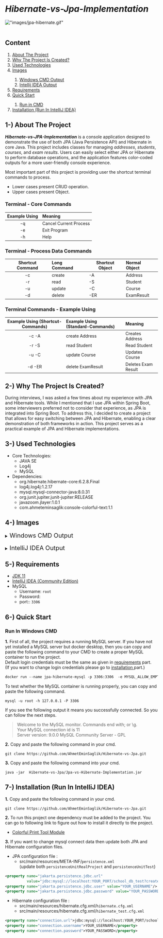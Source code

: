 # <i>Hibernate-vs-Jpa-Implementation </i>

!["images/jpa-hibernate.gif"](images/jpa-hibernate.gif) <br> <br>

## Content
<ol>
        <a href="#about-project"><li>About The Project</li></a>
        <a href="#why-project-created"><li>Why The Project Is Created?</li></a>
        <a href="#used-technologies"><li>Used Technologies</li></a>
        <a href="#image"><li>Images </li></a>
                <ol> 
                        <a href="#windows-cmd-output"><li>Windows CMD Output</li></a>
                        <a href="#intelij-idea-output"><li> Intellij IDEA Output</li></a>
                </ol>
        </li>
        <a href="#requirements"><li>Requirements</li></a>
         <a href="#quick-start"><li>Quick Start</li></a>
         <ol>
	<a href="#run-in-cmd"><li>Run in CMD</li></a>
        <!-- <a href="#run-in-docker"><li>Run in Docker</li></a>-->
         </ol>
         </li>
        <a href="#installation"><li>Installation (Run In IntelliJ IDEA)</li></a>

<!--         <a href="#version-difference"><li>Version Difference</li></a> -->

</ol>

## <span id="about-project">1-) About The Project</span>

***Hibernate-vs-JPA-Implementation*** is a console application designed to demonstrate the use of both JPA (Java Persistence API) and Hibernate in core Java. This project includes classes for managing *addresses*, *students*, *courses*, and *exam results*. Users can easily select either JPA or Hibernate to perform database operations, and the application features color-coded outputs for a more user-friendly console experience.

Most important part of this project is providing user the shortcut terminal commands to process.

* Lower cases present CRUD operation.
* Upper cases present Object.


###  Terminal - Core Commands

| Example Using | Meaning                | 
|:-------------:|:-----------------------|
|      -q       | Cancel Current Process |
|      -e       | Exit Program           |
|      -h       | Help                   |


###  Terminal - Process Data Commands

| Shortcut  Command | Long  Command | Shortcut  Object   | Normal Object |
|:-----------------:|:--------------|--------------------|:--------------|
|        -c         | create        | -A                 | Address       |
|        -r         | read          | -S                 | Student       |
|        -u         | update        | -C                 | Course        |
|        -d         | delete        | -ER                | ExamResult    |

###  Terminal Commands - Example Using

| Example Using (Shortcut-Commands) | Example Using (Standard-Commands) | Meaning              | 
|:---------------------------------:|:----------------------------------|:---------------------|
|               -c -A               | create Address                    | Creates Address      |
|               -r -S               | read Student                      | Read Student         |
|               -u -C               | update Course                     | Updates Course       |
|              -d -ER               | delete ExamResult                 | Deletes  Exam Result |



## <span id="why-project-created">2-) Why The Project Is Created?</span >
During interviews, I was asked a few times about my experience with JPA and Hibernate tools. While I mentioned that I use JPA within Spring Boot, some interviewers preferred not to consider that experience, as JPA is integrated into Spring Boot. To address this, I decided to create a project that allows for easy switching between JPA and Hibernate, enabling a clear demonstration of both frameworks in action. This project serves as a practical example of JPA and Hibernate implementations.

## <span id="used-technologies">3-) Used Technologies</span>

* Core Technologies:
  * JAVA SE
  * Log4j
  * MySQL
* Dependencies:
  * org.hibernate.hibernate-core:6.2.8.Final
  * log4j.log4j:1.2.17
  * mysql.mysql-connector-java:8.0.31
  * org.junit.jupiter.junit-jupiter:RELEASE
  * javazoom.jlayer:1.0.1
  * com.ahmeteminsaglik:console-colorful-text:1.1

## <span id="image">4-) Images </span>


[//]: # (### <span id="windows-cmd-output"><li> Windows CMD Output </li> </span>)
<details>
<summary> <span id="windows-cmd-output" style="font-size: 20px;"> Windows CMD Output  </span></summary>


### 1. Activating CMD Printing Tool.
!["images/cmd/1.png"](images/cmd/1.png) <br><br>

### 2. Activating ORM Logs
!["images/cmd/2.png"](images/cmd/2.png) <br><br>

### 3.  Activating JPA
!["images/cmd/3.png"](images/cmd/3.png)<br><br>

### 4. Saving Address Data (ORM Logs from for JPA Implementation)
!["images/cmd/5.png"](images/cmd/5.png)<br> <br>

### 5. Find All Address Data (ORM Logs from for Hibernate Implementation)
!["images/cmd/7.png"](images/cmd/7.png)<br> <br>

### 1. Custom Terminal Commands - Help .
!["images/cmd/21.png"](images/cmd/21.png) <br><br>

### 2. Custom Terminal Commands -  Inner process .
This may looks hard to understand but it is easy. Get relax.
1. Main process is about saving a new Student.
2. Instead of typing Student's grade, a new terminal commands is typed as `>> -r -A` which means `read Address`.
3. After completed 2. process, come back to 1. process. But again, terminal commans is typed. This time `>> -c -A` which means `create Addres`
4. After compoeted 3. process,  come back to 1. process again. And this time just goes on  1. process.


!["images/cmd/21.png"](images/cmd/22.png) <br><br>

### 8. Find All Student Data
!["images/cmd/11.png"](images/cmd/11.png)<br> <br>

### 10. Saving New Course - Other Course
!["images/cmd/13.png"](images/cmd/13.png)<br> <br>

### 12. Student Save process invalid input and try to save without address data.
!["images/cmd/15.png"](images/cmd/15.png)<br> <br>

### 17. Save Exam Result - Course step and score.
!["images/cmd/20.png"](images/cmd/20.png)<br> <br>

</details>

<br>

<details>
<summary> <span id="intelij-idea-output" style="font-size: 20px;"> IntelliJ IDEA Output  </span></summary>

### 1. Activating IDEA Printing Tool.
!["images/idea/1.png"](images/idea/1.png) <br><br>

### 2. Retrieve all Exam Result data.
!["images/idea/3.png"](images/idea/3.png) <br><br>

### 3. Retrieve all Exam Result data by invalid Course Name.
!["images/idea/4.png"](images/idea/4.png) <br><br>

### 4. Retrieve all Exam Result data by Course Name.
!["images/idea/6.png"](images/idea/6.png) <br><br>

</details>



## <span id="requirements">5-) Requirements</span>

* <a href="https://www.oracle.com/tr/java/technologies/javase/jdk11-archive-downloads.html">JDK 11</a>
* <a href="https://www.jetbrains.com/idea/download/?section=windows"> IntelliJ IDEA (Community Edition) </a>
* MySQL
  * Username: `root`
  * Password: ` `
  * port:: `3306`


## <span id="quick-start">6-) Quick Start </span>

### <span id="run-in-cmd"> Run In Windows CMD </span>

**1.** First of all, the project requires a running MySQL server. If you have not yet installed a MySQL server but docker desktop, then you can copy and paste the following command to your CMD to create a proper MySQL container to run the project.  
Default login credentials must be the same as given in  <a href="#requirements">requirements</a> part.   
(If you want to change login credentials please go to <a href="#installation"> installation </a> part.)

```dockerfile
docker run --name jpa-hibernate-mysql -p 3306:3306  -e MYSQL_ALLOW_EMPTY_PASSWORD=1 -d mysql
```
To test whether the MySQL container is running properly, you can copy and paste the following command.

```
mysql -u root -h 127.0.0.1 -P 3306
```

If you see the following output it means you successfully connected. So you can follow the next steps.
> Welcome to the MySQL monitor.  Commands end with; or \g.
<br> Your MySQL connection id is 11
<br> Server version: 9.0.0 MySQL Community Server - GPL

**2.** Copy and paste the following command in your cmd.
<br>

```
git clone https://github.com/AhmetEminSaglik/Hibernate-vs-Jpa.git
```
**3.** Copy and paste the following command into your cmd.
```
java -jar  Hibernate-vs-Jpa/Jpa-vs-Hibernate-Implementation.jar
```


<!-- 
### <span id="run-in-docker"> Run In Docker </span>

**1.** Copy and paste the following command in your cmd.

To run `v1.0`
```
docker run -it ahmeteminsaglik/colorful-text-console:1.0
```

To run `v1.1`
```
docker run -it ahmeteminsaglik/colorful-text-console:1.1
```

<br>
-->

## <span id="installation">7-) Installation (Run In IntelliJ IDEA)</span>
**1.** Copy and paste the following command in your cmd.

```
git clone https://github.com/AhmetEminSaglik/Hibernate-vs-Jpa.git
```

**2.** To run this project one dependency must be added to the project. You can go to following link to figure out how to install it directly to the project.

* <a href="https://github.com/AhmetEminSaglik/Console-Colorful-text?tab=readme-ov-file#installation"> Colorful Print Tool Module </a>

[//]: # (* <a href="https://github.com/AhmetEminSaglik/MusicPlayerForConsoleApp?tab=readme-ov-file#installation"> Music Player Console Module </a>)

**3.** If you want to change mysql connect data then update both JPA and Hibernate configuration files.
* JPA configuration file :
  * src/main/resources/META-INF/`persistence.xml`   
   (update both `persistenceUnitRealProject` and `persistenceUnitTest`)
```xml
<property name="jakarta.persistence.jdbc.url"
          value="jdbc:mysql://localhost:YOUR_PORT/school_db_test?createDatabaseIfNotExist=true"/>
<property name="jakarta.persistence.jdbc.user" value="YOUR_USERNAME"/>
<property name="jakarta.persistence.jdbc.password" value="YOUR_PASSWORD"/>
```
* Hibernate configuration file :
  * src/main/resources/hibernate.cfg.xml/`hibernate.cfg.xml`
  * src/main/resources/hibernate.cfg.xml/`hibernate_test.cfg.xml`
```xml
<property name="connection.url">jdbc:mysql://localhost:YOUR_PORT/school_db?allowPublicKeyRetrieval=true&amp;useSSL=false&amp;createDatabaseIfNotExist=true</property>
<property name="connection.username">YOUR_USERNAME</property>
<property name="connection.password">YOUR_PASSWORD</property>
```